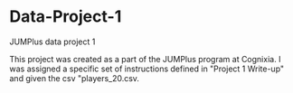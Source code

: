 # Data-Project-1
JUMPlus data project 1

This project was created as a part of the JUMPlus program at Cognixia. I was assigned a specific set of instructions defined in "Project 1 Write-up" and given the csv "players_20.csv.
